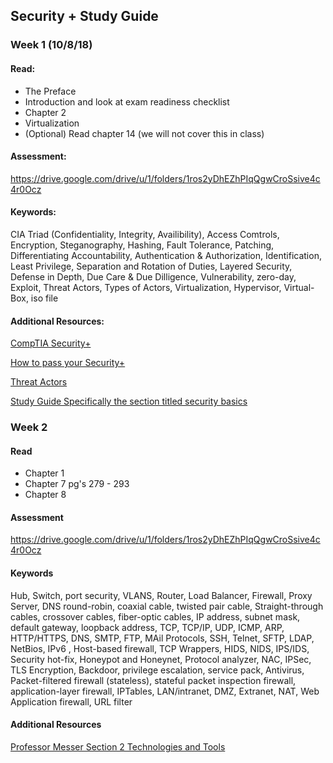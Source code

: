 ## Security + Study Guide

### Week 1 (10/8/18)

#### Read:
  - The Preface
  - Introduction and look at exam readiness checklist
  - Chapter 2
  - Virtualization
  - (Optional) Read chapter 14 (we will not cover this in class)

#### Assessment:
https://drive.google.com/drive/u/1/folders/1ros2yDhEZhPIqQgwCroSsive4c4r0Ocz

#### Keywords:
CIA Triad (Confidentiality, Integrity, Availibility), Access Comtrols, Encryption, Steganography, Hashing, Fault Tolerance, Patching, Differentiating Accountability, Authentication & Authorization, Identification, Least Privilege, Separation and Rotation of Duties, Layered Security, Defense in Depth, Due Care & Due Dilligence, Vulnerability, zero-day, Exploit, Threat Actors, Types of Actors, Virtualization, Hypervisor, Virtual-Box, iso file

#### Additional Resources:

  [CompTIA Security+](https://certification.comptia.org/certifications/security)

  [How to pass your Security+](https://www.professormesser.com/security-plus/sy0-501/how-to-pass-your-sy0-501-security-exam/) 

  [Threat Actors](https://www.professormesser.com/security-plus/sy0-501/threat-actors/)

  [Study Guide Specifically the section titled security basics](https://docs.google.com/document/d/1hXGyKDWdpJLKZWWuu5eVTh-N5simhpSlTTA-Z-dtCj0/edit#heading=h.9jy0u88oavdx)


### Week 2

#### Read
- Chapter 1
- Chapter 7 pg's 279 - 293
- Chapter 8 

#### Assessment
https://drive.google.com/drive/u/1/folders/1ros2yDhEZhPIqQgwCroSsive4c4r0Ocz


#### Keywords
Hub, Switch, port security, VLANS, Router, Load Balancer, Firewall, Proxy Server, DNS round-robin, coaxial cable, twisted pair cable, Straight-through cables, crossover cables, fiber-optic cables, IP address, subnet mask, default gateway, loopback address, TCP, TCP/IP, UDP, ICMP, ARP, HTTP/HTTPS, DNS, SMTP, FTP, MAil Protocols, SSH, Telnet, SFTP, LDAP, NetBios, IPv6 , Host-based firewall, TCP Wrappers, HIDS, NIDS, IPS/IDS, Security hot-fix, Honeypot and Honeynet, Protocol analyzer, NAC, IPSec, TLS Encryption, Backdoor, privilege escalation, service pack, Antivirus, Packet-filtered firewall (stateless), stateful packet inspection firewall, application-layer firewall, IPTables, LAN/intranet, DMZ, Extranet, NAT, Web Application firewall, URL filter

#### Additional Resources
[Professor Messer Section 2 Technologies and Tools](https://www.professormesser.com/security-plus/sy0-501/sy0-501-training-course/)
